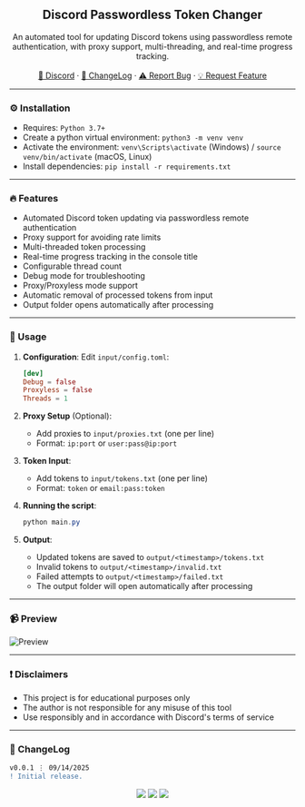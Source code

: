 
<div align="center">
  <h2 align="center">Discord Passwordless Token Changer</h2>
  <p align="center">
    An automated tool for updating Discord tokens using passwordless remote authentication, with proxy support, multi-threading, and real-time progress tracking.
    <br />
    <br />
    <a href="https://discord.cyberious.xyz">💬 Discord</a>
    ·
    <a href="#-changelog">📜 ChangeLog</a>
    ·
    <a href="https://github.com/sexfrance/Discord-Passwordless-Token-Changer/issues">⚠️ Report Bug</a>
    ·
    <a href="https://github.com/sexfrance/Discord-Passwordless-Token-Changer/issues">💡 Request Feature</a>
  </p>
</div>

---

### ⚙️ Installation

- Requires: `Python 3.7+`
- Create a python virtual environment: `python3 -m venv venv`
- Activate the environment: `venv\Scripts\activate` (Windows) / `source venv/bin/activate` (macOS, Linux)
- Install dependencies: `pip install -r requirements.txt`

---

### 🔥 Features

- Automated Discord token updating via passwordless remote authentication
- Proxy support for avoiding rate limits
- Multi-threaded token processing
- Real-time progress tracking in the console title
- Configurable thread count
- Debug mode for troubleshooting
- Proxy/Proxyless mode support
- Automatic removal of processed tokens from input
- Output folder opens automatically after processing

---

### 📝 Usage

1. **Configuration**:
   Edit `input/config.toml`:

   ```toml
   [dev]
   Debug = false
   Proxyless = false
   Threads = 1
   ```

2. **Proxy Setup** (Optional):

   - Add proxies to `input/proxies.txt` (one per line)
   - Format: `ip:port` or `user:pass@ip:port`

3. **Token Input**:

   - Add tokens to `input/tokens.txt` (one per line)
   - Format: `token` or `email:pass:token`

4. **Running the script**:

   ```powershell
   python main.py
   ```

5. **Output**:
   - Updated tokens are saved to `output/<timestamp>/tokens.txt`
   - Invalid tokens to `output/<timestamp>/invalid.txt`
   - Failed attempts to `output/<timestamp>/failed.txt`
   - The output folder will open automatically after processing

---

### 📹 Preview

![Preview](https://i.imgur.com/un2ZOiM.gif)

---

### ❗ Disclaimers

- This project is for educational purposes only
- The author is not responsible for any misuse of this tool
- Use responsibly and in accordance with Discord's terms of service

---

### 📜 ChangeLog

```diff
v0.0.1 ⋮ 09/14/2025
! Initial release.
```

<p align="center">
  <img src="https://img.shields.io/github/license/sexfrance/Discord-Passwordless-Token-Changer.svg?style=for-the-badge&labelColor=black&color=f429ff&logo=IOTA"/>
  <img src="https://img.shields.io/github/stars/sexfrance/Discord-Passwordless-Token-Changer.svg?style=for-the-badge&labelColor=black&color=f429ff&logo=IOTA"/>
  <img src="https://img.shields.io/github/languages/top/sexfrance/Discord-Passwordless-Token-Changer.svg?style=for-the-badge&labelColor=black&color=f429ff&logo=python"/>
</p>
